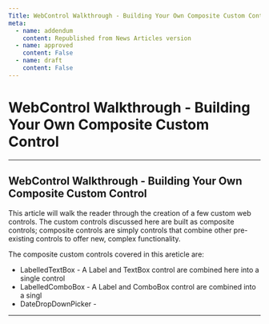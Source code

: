 ```yaml
---
Title: WebControl Walkthrough - Building Your Own Composite Custom Control
meta:
  - name: addendum
    content: Republished from News Articles version
  - name: approved
    content: False
  - name: draft
    content: False
---
```

# WebControl Walkthrough - Building Your Own Composite Custom Control

---
## WebControl Walkthrough - Building Your Own Composite Custom Control


This article will walk the reader through the creation of a few custom web controls. The custom controls discussed here are built as composite controls; composite controls are simply controls that combine other pre-existing controls to offer new, complex functionality.



The composite custom controls covered in this areticle are:


- LabelledTextBox - A Label and TextBox control are combined here into a single control
- LabelledComboBox - A Label and ComboBox control are combined into a singl
- DateDropDownPicker -


<script src="/DesktopModules/itcMetaPost/js/mg.js" type="text/javascript"></script>


---
